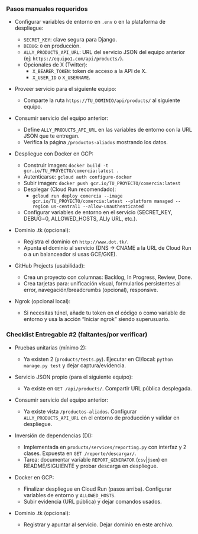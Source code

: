 ### Pasos manuales requeridos

- Configurar variables de entorno en `.env` o en la plataforma de despliegue:
  - `SECRET_KEY`: clave segura para Django.
  - `DEBUG`: `0` en producción.
  - `ALLY_PRODUCTS_API_URL`: URL del servicio JSON del equipo anterior (ej: `https://equipo1.com/api/products/`).
  - Opcionales de X (Twitter):
    - `X_BEARER_TOKEN`: token de acceso a la API de X.
    - `X_USER_ID` o `X_USERNAME`.


- Proveer servicio para el siguiente equipo:
  - Comparte la ruta `https://TU_DOMINIO/api/products/` al siguiente equipo.

- Consumir servicio del equipo anterior:
  * Define `ALLY_PRODUCTS_API_URL` en las variables de entorno con la URL JSON que te entregan.
  * Verifica la página `/productos-aliados` mostrando los datos.

- Despliegue con Docker en GCP:
  * Construir imagen: `docker build -t gcr.io/TU_PROYECTO/comercia:latest .`
  * Autenticarse: `gcloud auth configure-docker`
  * Subir imagen: `docker push gcr.io/TU_PROYECTO/comercia:latest`
  * Desplegar (Cloud Run recomendado):
    - `gcloud run deploy comercia --image gcr.io/TU_PROYECTO/comercia:latest --platform managed --region us-central1 --allow-unauthenticated`
  * Configurar variables de entorno en el servicio (SECRET_KEY, DEBUG=0, ALLOWED_HOSTS, ALly URL, etc.).

- Dominio .tk (opcional):
  * Registra el dominio en `http://www.dot.tk/`.
  * Apunta el dominio al servicio (DNS -> CNAME a la URL de Cloud Run o a un balanceador si usas GCE/GKE).

- GitHub Projects (usabilidad):
  * Crea un proyecto con columnas: Backlog, In Progress, Review, Done.
  * Crea tarjetas para: unificación visual, formularios persistentes al error, navegación/breadcrumbs (opcional), responsive.

- Ngrok (opcional local):
  * Si necesitas túnel, añade tu token en el código o como variable de entorno y usa la acción “Iniciar ngrok” siendo superusuario.


### Checklist Entregable #2 (faltantes/por verificar)


- Pruebas unitarias (mínimo 2):
  - Ya existen 2 (`products/tests.py`). Ejecutar en CI/local: `python manage.py test` y dejar captura/evidencia.

- Servicio JSON propio (para el siguiente equipo):
  - Ya existe en `GET /api/products/`. Compartir URL pública desplegada.

- Consumir servicio del equipo anterior:
  - Ya existe vista `/productos-aliados`. Configurar `ALLY_PRODUCTS_API_URL` en el entorno de producción y validar en despliegue.


- Inversión de dependencias (DI):
  - Implementada en `products/services/reporting.py` con interfaz y 2 clases. Expuesta en `GET /reporte/descargar/`.
  - Tarea: documentar variable `REPORT_GENERATOR` (`csv`|`json`) en README/SIGUIENTE y probar descarga en despliegue.


- Docker en GCP:
  - Finalizar despliegue en Cloud Run (pasos arriba). Configurar variables de entorno y `ALLOWED_HOSTS`.
  - Subir evidencia (URL pública) y dejar comandos usados.

- Dominio .tk (opcional):
  - Registrar y apuntar al servicio. Dejar dominio en este archivo.
